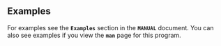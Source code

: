 ## Examples

For examples see the **`Examples`** section in the **`MANUAL`** document. You can also see examples if you view the **`man`** page for this program.

